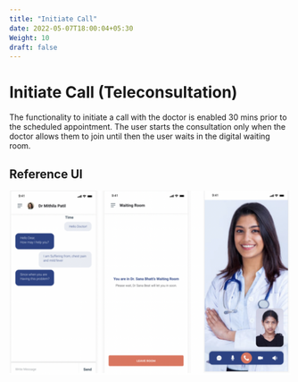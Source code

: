 ```yaml
---
title: "Initiate Call"
date: 2022-05-07T18:00:04+05:30
Weight: 10
draft: false
---
```


# Initiate Call (Teleconsultation)

The functionality to initiate a call with the doctor is enabled 30 mins prior to the scheduled appointment. The user starts the consultation only when the doctor allows them to join until then the user waits in the digital waiting room. 

## Reference UI
![Initiate call with the doctor](../Initiate_Calls.png)


